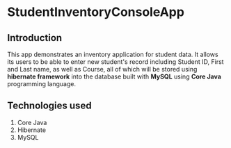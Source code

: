 # StudentInventoryConsoleApp
## Introduction
This app demonstrates an inventory application for student data. It allows its users to be able to enter new student's record including Student ID, First and Last name, as well as Course, all of which will be stored using **hibernate framework** into the database built with **MySQL** using **Core Java** programming language. 
## Technologies used
1. Core Java
2. Hibernate
3. MySQL
